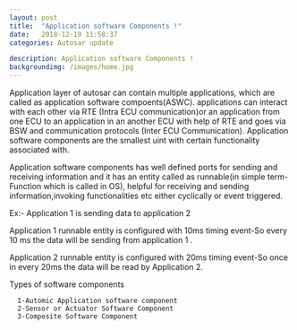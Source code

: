 ```yaml
---
layout: post
title:  "Application software Components !"
date:   2018-12-19 11:58:37
categories: Autosar update

description: Application software Components !
backgroundimg: /images/home.jpg
---
```


Application  layer of autosar can contain multiple applications,  which are called as application software compoents(ASWC).
 applications can interact with each other via RTE  (Intra ECU communication)or an application from one ECU to an application in an  another ECU with help of  RTE and goes via BSW and communication protocols (Inter ECU Communication).
 Application software components are the smallest uint with certain functionality associated with.
 
 
 Application software components has well defined ports for sending and receiving information and it has an entity called as runnable(in simple term- Function which is called in OS), helpful for receiving and sending information,invoking functionalities etc either cyclically or  event triggered.
 
 
 Ex:- Application 1 is sending data to application 2 
 
 
   Application 1 runnable entity is configured with 10ms timing event-So every 10 ms the data will be sending 
   from application 1 .
    
   Application 2 runnable entity is configured with 20ms timing event-So once in every 20ms the data will be read by 
   Application 2.
 
 Types of  software components
 
 
      1-Automic Application software component
      2-Sensor or Actuator Software Component
      3-Composite Software Component
  
  
